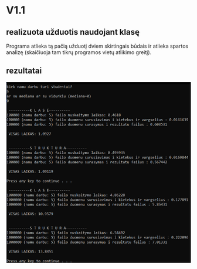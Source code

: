 # V1.1
## realizuota užduotis naudojant klasę
Programa atlieka tą pačią užduotį dviem skirtingais būdais ir atlieka spartos analizę (skaičiuoja tam tikrų programos vietų atlikimo greitį).
## rezultatai
![alt text](skaiciai.png)
